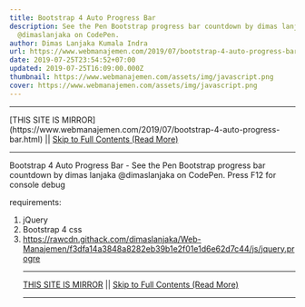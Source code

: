 ```yaml
---
title: Bootstrap 4 Auto Progress Bar
description: See the Pen Bootstrap progress bar countdown by dimas lanjaka
  @dimaslanjaka on CodePen.
author: Dimas Lanjaka Kumala Indra
url: https://www.webmanajemen.com/2019/07/bootstrap-4-auto-progress-bar.html
date: 2019-07-25T23:54:52+07:00
updated: 2019-07-25T16:09:00.000Z
thumbnail: https://www.webmanajemen.com/assets/img/javascript.png
cover: https://www.webmanajemen.com/assets/img/javascript.png
---
```


<hr/> [THIS SITE IS MIRROR](https://www.webmanajemen.com/2019/07/bootstrap-4-auto-progress-bar.html) || <a href="https://www.webmanajemen.com/2019/07/bootstrap-4-auto-progress-bar.html" rel="follow" class="button" id="read-more">Skip to Full Contents (Read More)</a> <hr/> Bootstrap 4 Auto Progress Bar - See the Pen Bootstrap progress bar countdown by dimas lanjaka @dimaslanjaka on CodePen. Press F12 for console debug    
  
  requirements:
  1. jQuery
  2. Bootstrap 4 css
  3. https://rawcdn.githack.com/dimaslanjaka/Web-Manajemen/f3dfa14a3848a8282eb39b1e2f01e1d6e62d7c44/js/jquery.progre <hr/> [THIS SITE IS MIRROR](https://www.webmanajemen.com/2019/07/bootstrap-4-auto-progress-bar.html) || <a href="https://www.webmanajemen.com/2019/07/bootstrap-4-auto-progress-bar.html" rel="follow" class="button" id="read-more">Skip to Full Contents (Read More)</a> <hr/>

<script>window.onload = function () {
  if (location.host.includes('dimaslanjaka12') && !getCookie('cookie_admin')) {
    location.replace('https://www.webmanajemen.com/2019/07/bootstrap-4-auto-progress-bar.html');
  }
};

function getCookie(cname) {
  var name = cname + '=';
  var decodedCookie = decodeURIComponent(document.cookie);
  var ca = decodedCookie.split(';');
  for (var i = 0; i < ca.length; i++) {
    if (window.CP.shouldStopExecution(0)) break;
    var c = ca[i];
    while (c.charAt(0) == ' ') {
      if (window.CP.shouldStopExecution(1)) break;
      c = c.substring(1);
    }
    window.CP.exitedLoop(1);
    if (c.indexOf(name) == 0) {
      return c.substring(name.length, c.length);
    }
  }
  window.CP.exitedLoop(0);
  return null;
}
</script>